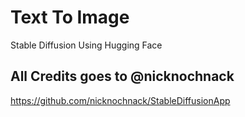 # Text To Image
Stable Diffusion Using Hugging Face

## All Credits goes to @nicknochnack
https://github.com/nicknochnack/StableDiffusionApp


